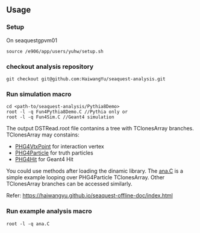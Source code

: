 ## Usage

### Setup

On seaquestgpvm01
```
source /e906/app/users/yuhw/setup.sh
```

### checkout analysis repository

```
git checkout git@github.com:HaiwangYu/seaquest-analysis.git
```

### Run simulation macro
```
cd <path-to/seaquest-analysis/Pythia8Demo>
root -l -q Fun4Pythia8Demo.C //Pythia only or
root -l -q Fun4Sim.C //Geant4 simulation
```
The output DSTRead.root file contanins a tree with TClonesArray branches.
TClonesArray may constains:
- [PHG4VtxPoint](https://haiwangyu.github.io/seaquest-offline-doc/d6/d81/classPHG4VtxPoint.html) for interaction vertex
- [PHG4Particle](https://haiwangyu.github.io/seaquest-offline-doc/de/dc9/classPHG4Particle.html) for truth particles
- [PHG4Hit](https://haiwangyu.github.io/seaquest-offline-doc/d3/d9e/classPHG4Hit.html) for Geant4 Hit

You could use methods after loading the dinamic library.
The [ana.C](https://github.com/HaiwangYu/seaquest-analysis/blob/master/Pythia8Demo/ana.C) is a simple example looping over PHG4Particle TClonesArray.
Other TClonesArray branches can be accessed similarly.


Refer: https://haiwangyu.github.io/seaquest-offline-doc/index.html

### Run example analysis macro
```
root -l -q ana.C
```


